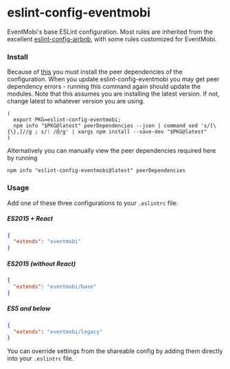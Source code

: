 # eslint-config-eventmobi
EventMobi's base ESLint configuration. Most rules are inherited from the excellent [eslint-config-airbnb](https://github.com/airbnb/javascript/tree/master/packages/eslint-config-airbnb), with some rules customized for EventMobi.

### Install

Because of [this](https://github.com/eslint/eslint/issues/3458) you must install the peer dependencies of the configuration. When you update eslint-config-eventmobi you may get peer dependency errors - running this command again should
update the modules. Note that this assumes you are installing the latest version. If not, change latest to whatever version you are using.

```shell
(
  export PKG=eslint-config-eventmobi;
  npm info "$PKG@latest" peerDependencies --json | command sed 's/[\{\},]//g ; s/: /@/g' | xargs npm install --save-dev "$PKG@latest"
)
```

Alternatively you can manually view the peer dependencies required here by running

```shell
npm info "eslint-config-eventmobi@latest" peerDependencies
```

### Usage
Add one of these three configurations to your `.eslintrc` file:

##### ES2015 + React
```json
{
  "extends": "eventmobi"
}
```

##### ES2015 (without React)
```json
{
  "extends": "eventmobi/base"
}
```

##### ES5 and below
```json
{
  "extends": "eventmobi/legacy"
}
```

You can override settings from the shareable config by adding them directly into your `.eslintrc` file.
